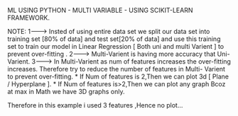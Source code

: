 ML USING PYTHON - MULTI VARIABLE - USING SCIKIT-LEARN FRAMEWORK.

NOTE:
1---> Insted of using entire data set we split our data set into training set [80% of data] and test set[20% of data] and use this training       set to train our model in Linear Regression [ Both uni and multi Varient ] to prevent over-fitting .
2---> Multi-Varient is having more accuracy that Uni-Varient.
3---> In Multi-Varient as num of features increases the over-fitting increases. Therefore try to reduce the number of features in Multi-           Varient to prevent over-fitting.
      * If Num of features is 2,Then we can plot 3d [ Plane / Hyperplane ].
      * If Num of features is>2,Then we can plot any graph Bcoz at max in Math we have 3D graphs only.
      
Therefore in this example i used 3 features ,Hence no plot...
